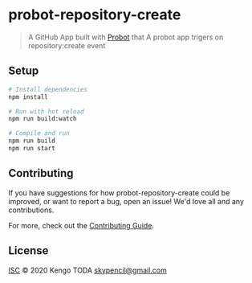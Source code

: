 # probot-repository-create

> A GitHub App built with [Probot](https://github.com/probot/probot) that A probot app trigers on repository:create event

## Setup

```sh
# Install dependencies
npm install

# Run with hot reload
npm run build:watch

# Compile and run
npm run build
npm run start
```

## Contributing

If you have suggestions for how probot-repository-create could be improved, or want to report a bug, open an issue! We'd love all and any contributions.

For more, check out the [Contributing Guide](CONTRIBUTING.md).

## License

[ISC](LICENSE) © 2020 Kengo TODA <skypencil@gmail.com>
